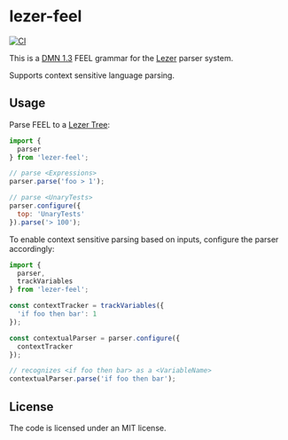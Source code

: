 # lezer-feel

[![CI](https://github.com/nikku/lezer-feel/actions/workflows/CI.yml/badge.svg)](https://github.com/nikku/lezer-feel/actions/workflows/CI.yml)

This is a [DMN 1.3](https://www.omg.org/spec/DMN/1.3/) FEEL grammar for the
[Lezer](https://lezer.codemirror.net/) parser system.

Supports context sensitive language parsing.


## Usage

Parse FEEL to a [Lezer Tree](https://lezer.codemirror.net/docs/ref/#common.Tree):

```javascript
import {
  parser
} from 'lezer-feel';

// parse <Expressions>
parser.parse('foo > 1');

// parse <UnaryTests>
parser.configure({
  top: 'UnaryTests'
}).parse('> 100');
```

To enable context sensitive parsing based on inputs, configure the parser accordingly:

```javascript
import {
  parser,
  trackVariables
} from 'lezer-feel';

const contextTracker = trackVariables({
  'if foo then bar': 1
});

const contextualParser = parser.configure({
  contextTracker
});

// recognizes <if foo then bar> as a <VariableName>
contextualParser.parse('if foo then bar');
```


## License

The code is licensed under an MIT license.
